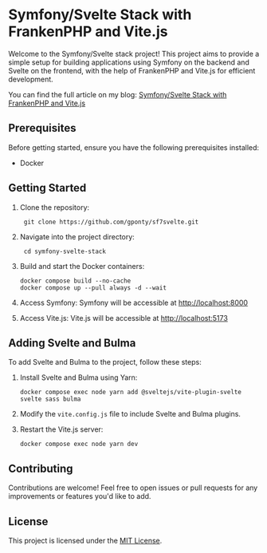 # Symfony/Svelte Stack with FrankenPHP and Vite.js

Welcome to the Symfony/Svelte stack project! This project aims to provide a simple setup for building applications using Symfony on the backend and Svelte on the frontend, with the help of FrankenPHP and Vite.js for efficient development.

You can find the full article on my blog: [Symfony/Svelte Stack with FrankenPHP and Vite.js](https://www.dev-web.io/2024/02/16/frankenphp-sf7-vite-svelte)

## Prerequisites

Before getting started, ensure you have the following prerequisites installed:

- Docker

## Getting Started

1. Clone the repository:
   ```
    git clone https://github.com/gponty/sf7svelte.git
   ```

2. Navigate into the project directory:
   ```
    cd symfony-svelte-stack
   ```
3. Build and start the Docker containers:
   ```
   docker compose build --no-cache
   docker compose up --pull always -d --wait
   ```
4.  Access Symfony:
   Symfony will be accessible at [http://localhost:8000](http://localhost:8000)
5. Access Vite.js:
   Vite.js will be accessible at [http://localhost:5173](http://localhost:5173)

## Adding Svelte and Bulma

To add Svelte and Bulma to the project, follow these steps:

1. Install Svelte and Bulma using Yarn:
    ```
   docker compose exec node yarn add @sveltejs/vite-plugin-svelte svelte sass bulma
   ```
2. Modify the `vite.config.js` file to include Svelte and Bulma plugins.

3. Restart the Vite.js server:
    ```
   docker compose exec node yarn dev
   ```

## Contributing

Contributions are welcome! Feel free to open issues or pull requests for any improvements or features you'd like to add.

## License

This project is licensed under the [MIT License](LICENSE).
